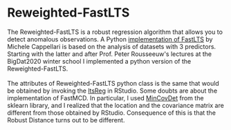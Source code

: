 # Reweighted-FastLTS

<p>
The Reweighted-FastLTS is a robust regression algorithm that allows you to detect anomalous observations.
A Python <a href="https://pypi.org/project/ltsfit/">implementation of FastLTS</a> by Michele Cappellari is based on the analysis of datasets with 3 predictors. Starting with the latter and after Prof. Peter Rousseeuw's lectures at the BigDat2020 winter school I implemented a python version of the Reweighted-FastLTS.
<br><br>
The attributes of Reweighted-FastLTS python class is the same that would be obtained by invoking the <a href="https://www.rdocumentation.org/packages/robustbase/versions/0.93-5/topics/ltsReg">ltsReg</a> in RStudio.
Some doubts are about the implementation of FastMCD. In particular, I used <a href="https://scikit-learn.org/stable/modules/generated/sklearn.covariance.MinCovDet.html">MinCovDet<a> from the sklearn library, and I realized that the location and the covariance matrix are different from those obtained by RStudio. Consequence of this is that the Robust Distance turns out to be different.
</p>

